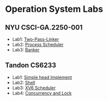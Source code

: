 Operation System Labs
===

NYU CSCI-GA.2250-001
---

- Lab1: [Two-Pass-Linker](https://github.com/Mr-Phoebe/ProgramDesign/tree/master/Operation%20System%20Labs/courant-lab1)  
- Lab2: [Process Scheduler](https://github.com/Mr-Phoebe/CourseLabs/tree/master/Operation%20System%20Labs/courant-lab2)
- Lab3: [Banker](https://github.com/Mr-Phoebe/CourseLabs/tree/master/Operation%20System%20Labs/courant-lab3)

Tandon CS6233
---

- Lab1: [Simple head Implement](https://github.com/Mr-Phoebe/ProgramDesign/tree/master/Operation%20System%20Labs/tandon-lab1)  
- Lab2: [Shell](https://github.com/Mr-Phoebe/ProgramDesign/tree/master/Operation%20System%20Labs/tandon-lab2)  
- Lab3: [XV6 Scheduler](https://github.com/Mr-Phoebe/ProgramDesign/tree/master/Operation%20System%20Labs/tandon-lab3)
- Lab4: [Concurrency and Lock](https://github.com/Mr-Phoebe/ProgramDesign/tree/master/Operation%20System%20Labs/tandon-lab4)  
